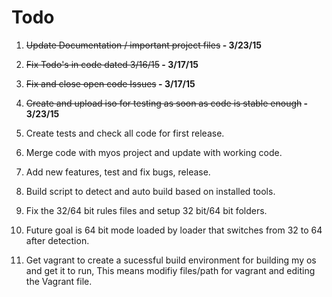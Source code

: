 # Todo

1.  <del>Update Documentation / important project files</del><b> - 3/23/15</b>

2.  <del>Fix Todo's in code dated 3/16/15</del><b> - 3/17/15</b>

3.  <del>Fix and close open code Issues</del><b> - 3/17/15</b>

4.  <del>Create and upload iso for testing as soon as code is stable enough</del><b> - 3/23/15</b>

5.  Create tests and check all code for first release.

6.  Merge code with myos project and update with working code.

7.  Add new features, test and fix bugs, release.

8.  Build script to detect and auto build based on installed tools.

9.  Fix the 32/64 bit rules files and setup 32 bit/64 bit folders.

10. Future goal is 64 bit mode loaded by loader that switches from 32 to 64 after detection.

11. Get vagrant to create a sucessful build environment for building my os and get it to run,
This means modifiy files/path for vagrant and editing the Vagrant file.

